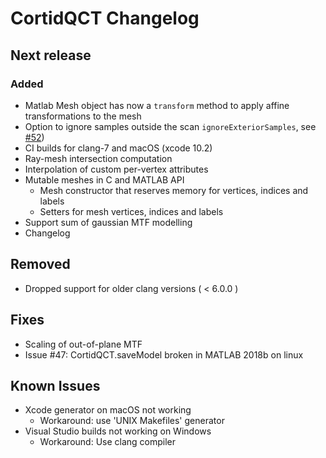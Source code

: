 # CortidQCT Changelog

## Next release

### Added
- Matlab Mesh object has now a `transform` method to apply affine
  transformations to the mesh
- Option to ignore samples outside the scan `ignoreExteriorSamples`, see [#52](https://github.com/ithron/CortidQCT/issues/52))
- CI builds for clang-7 and macOS (xcode 10.2)
- Ray-mesh intersection computation
- Interpolation of custom per-vertex attributes
- Mutable meshes in C and MATLAB API
  * Mesh constructor that reserves memory for vertices, indices and labels
  * Setters for mesh vertices, indices and labels
- Support sum of gaussian MTF modelling
- Changelog

## Removed
- Dropped support for older clang versions ( < 6.0.0 )

## Fixes
- Scaling of out-of-plane MTF
- Issue #47: CortidQCT.saveModel broken in MATLAB 2018b on linux

## Known Issues
- Xcode generator on macOS not working
  * Workaround: use 'UNIX Makefiles' generator
- Visual Studio builds not working on Windows
  * Workaround: Use clang compiler
